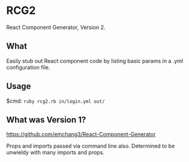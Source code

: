 # RCG2

React Component Generator, Version 2.

## What

Easily stub out React component code by listing basic params in a .yml configuration file.

## Usage

$cmd: `ruby rcg2.rb in/login.yml out/`

## What was Version 1?

https://github.com/emchang3/React-Component-Generator

Props and imports passed via command line also. Determined to be unwieldy with many imports and props.